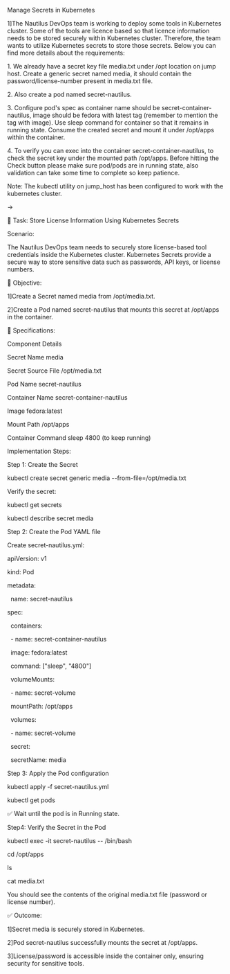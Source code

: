 Manage Secrets in Kubernetes



1]The Nautilus DevOps team is working to deploy some tools in Kubernetes cluster. Some of the tools are licence based so that licence information needs to be stored securely within Kubernetes cluster. Therefore, the team wants to utilize Kubernetes secrets to store those secrets. Below you can find more details about the requirements:

1\. We already have a secret key file media.txt under /opt location on jump host. Create a generic secret named media, it should contain the password/license-number present in media.txt file.

2\. Also create a pod named secret-nautilus.

3\. Configure pod's spec as container name should be secret-container-nautilus, image should be fedora with latest tag (remember to mention the tag with image). Use sleep command for container so that it remains in running state. Consume the created secret and mount it under /opt/apps within the container.

4\. To verify you can exec into the container secret-container-nautilus, to check the secret key under the mounted path /opt/apps. Before hitting the Check button please make sure pod/pods are in running state, also validation can take some time to complete so keep patience.



Note: The kubectl utility on jump\_host has been configured to work with the kubernetes cluster.



->



🧠 Task: Store License Information Using Kubernetes Secrets



Scenario:

The Nautilus DevOps team needs to securely store license-based tool credentials inside the Kubernetes cluster. Kubernetes Secrets provide a secure way to store sensitive data such as passwords, API keys, or license numbers.





🎯 Objective:

1]Create a Secret named media from /opt/media.txt.

2]Create a Pod named secret-nautilus that mounts this secret at /opt/apps in the container.





🧩 Specifications:



Component	Details

Secret Name	media

Secret Source File	/opt/media.txt

Pod Name	secret-nautilus

Container Name	secret-container-nautilus

Image	fedora:latest

Mount Path	/opt/apps

Container Command	sleep 4800 (to keep running)





Implementation Steps:



Step 1: Create the Secret

kubectl create secret generic media --from-file=/opt/media.txt



Verify the secret:

kubectl get secrets

kubectl describe secret media





Step 2: Create the Pod YAML file

Create secret-nautilus.yml:



apiVersion: v1

kind: Pod

metadata:

  name: secret-nautilus

spec:

  containers:

    - name: secret-container-nautilus

      image: fedora:latest

      command: \["sleep", "4800"]

      volumeMounts:

        - name: secret-volume

          mountPath: /opt/apps

  volumes:

    - name: secret-volume

      secret:

        secretName: media





Step 3: Apply the Pod configuration



kubectl apply -f secret-nautilus.yml

kubectl get pods



✅ Wait until the pod is in Running state.





Step4: Verify the Secret in the Pod

kubectl exec -it secret-nautilus -- /bin/bash

cd /opt/apps

ls

cat media.txt



You should see the contents of the original media.txt file (password or license number).





✅ Outcome:

1]Secret media is securely stored in Kubernetes.

2]Pod secret-nautilus successfully mounts the secret at /opt/apps.

3]License/password is accessible inside the container only, ensuring security for sensitive tools.

